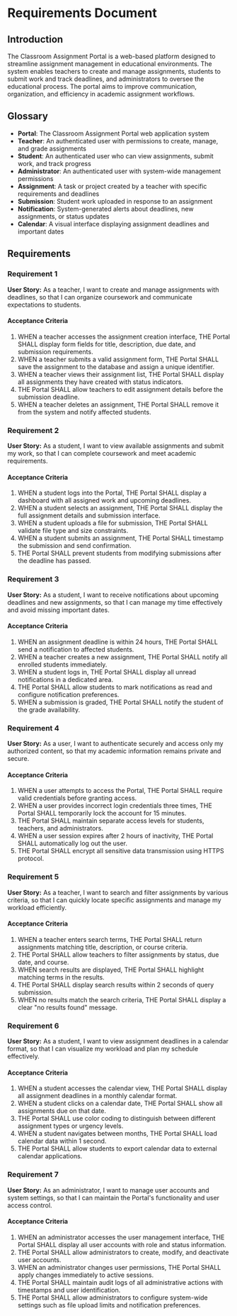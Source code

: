 # Requirements Document

## Introduction

The Classroom Assignment Portal is a web-based platform designed to streamline assignment management in educational environments. The system enables teachers to create and manage assignments, students to submit work and track deadlines, and administrators to oversee the educational process. The portal aims to improve communication, organization, and efficiency in academic assignment workflows.

## Glossary

- **Portal**: The Classroom Assignment Portal web application system
- **Teacher**: An authenticated user with permissions to create, manage, and grade assignments
- **Student**: An authenticated user who can view assignments, submit work, and track progress
- **Administrator**: An authenticated user with system-wide management permissions
- **Assignment**: A task or project created by a teacher with specific requirements and deadlines
- **Submission**: Student work uploaded in response to an assignment
- **Notification**: System-generated alerts about deadlines, new assignments, or status updates
- **Calendar**: A visual interface displaying assignment deadlines and important dates

## Requirements

### Requirement 1

**User Story:** As a teacher, I want to create and manage assignments with deadlines, so that I can organize coursework and communicate expectations to students.

#### Acceptance Criteria

1. WHEN a teacher accesses the assignment creation interface, THE Portal SHALL display form fields for title, description, due date, and submission requirements.
2. WHEN a teacher submits a valid assignment form, THE Portal SHALL save the assignment to the database and assign a unique identifier.
3. WHEN a teacher views their assignment list, THE Portal SHALL display all assignments they have created with status indicators.
4. THE Portal SHALL allow teachers to edit assignment details before the submission deadline.
5. WHEN a teacher deletes an assignment, THE Portal SHALL remove it from the system and notify affected students.

### Requirement 2

**User Story:** As a student, I want to view available assignments and submit my work, so that I can complete coursework and meet academic requirements.

#### Acceptance Criteria

1. WHEN a student logs into the Portal, THE Portal SHALL display a dashboard with all assigned work and upcoming deadlines.
2. WHEN a student selects an assignment, THE Portal SHALL display the full assignment details and submission interface.
3. WHEN a student uploads a file for submission, THE Portal SHALL validate file type and size constraints.
4. WHEN a student submits an assignment, THE Portal SHALL timestamp the submission and send confirmation.
5. THE Portal SHALL prevent students from modifying submissions after the deadline has passed.

### Requirement 3

**User Story:** As a student, I want to receive notifications about upcoming deadlines and new assignments, so that I can manage my time effectively and avoid missing important dates.

#### Acceptance Criteria

1. WHEN an assignment deadline is within 24 hours, THE Portal SHALL send a notification to affected students.
2. WHEN a teacher creates a new assignment, THE Portal SHALL notify all enrolled students immediately.
3. WHEN a student logs in, THE Portal SHALL display all unread notifications in a dedicated area.
4. THE Portal SHALL allow students to mark notifications as read and configure notification preferences.
5. WHEN a submission is graded, THE Portal SHALL notify the student of the grade availability.

### Requirement 4

**User Story:** As a user, I want to authenticate securely and access only my authorized content, so that my academic information remains private and secure.

#### Acceptance Criteria

1. WHEN a user attempts to access the Portal, THE Portal SHALL require valid credentials before granting access.
2. WHEN a user provides incorrect login credentials three times, THE Portal SHALL temporarily lock the account for 15 minutes.
3. THE Portal SHALL maintain separate access levels for students, teachers, and administrators.
4. WHEN a user session expires after 2 hours of inactivity, THE Portal SHALL automatically log out the user.
5. THE Portal SHALL encrypt all sensitive data transmission using HTTPS protocol.

### Requirement 5

**User Story:** As a teacher, I want to search and filter assignments by various criteria, so that I can quickly locate specific assignments and manage my workload efficiently.

#### Acceptance Criteria

1. WHEN a teacher enters search terms, THE Portal SHALL return assignments matching title, description, or course criteria.
2. THE Portal SHALL allow teachers to filter assignments by status, due date, and course.
3. WHEN search results are displayed, THE Portal SHALL highlight matching terms in the results.
4. THE Portal SHALL display search results within 2 seconds of query submission.
5. WHEN no results match the search criteria, THE Portal SHALL display a clear "no results found" message.

### Requirement 6

**User Story:** As a student, I want to view assignment deadlines in a calendar format, so that I can visualize my workload and plan my schedule effectively.

#### Acceptance Criteria

1. WHEN a student accesses the calendar view, THE Portal SHALL display all assignment deadlines in a monthly calendar format.
2. WHEN a student clicks on a calendar date, THE Portal SHALL show all assignments due on that date.
3. THE Portal SHALL use color coding to distinguish between different assignment types or urgency levels.
4. WHEN a student navigates between months, THE Portal SHALL load calendar data within 1 second.
5. THE Portal SHALL allow students to export calendar data to external calendar applications.

### Requirement 7

**User Story:** As an administrator, I want to manage user accounts and system settings, so that I can maintain the Portal's functionality and user access control.

#### Acceptance Criteria

1. WHEN an administrator accesses the user management interface, THE Portal SHALL display all user accounts with role and status information.
2. THE Portal SHALL allow administrators to create, modify, and deactivate user accounts.
3. WHEN an administrator changes user permissions, THE Portal SHALL apply changes immediately to active sessions.
4. THE Portal SHALL maintain audit logs of all administrative actions with timestamps and user identification.
5. THE Portal SHALL allow administrators to configure system-wide settings such as file upload limits and notification preferences.
